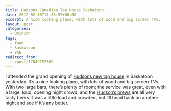 ```yaml
---
title: Hudsons Canadian Tap House Saskatoon
date: 2012-02-18T17:38:57+00:00
excerpt: A nice looking place, with lots of wood and big screen TVs.
layout: post
categories:
  - Opinion
tags:
  - food
  - Saskatoon
  - YXE
redirect_from:
  - /post/17849757309
---
```

I attended the grand opening of [Hudsons new tap house](http://hudsonstaphouse.com/saskatoon/) in Saskatoon yesterday. It’s a nice looking place, with lots of wood and big screen TVs. With two large bars, there’s plenty of room; the service was great, even with a large, loud, opening night crowd; and the [Hudson’s brews](http://hudsonstaphouse.com/drink/hudsons-brewing-co/ "Henry Hudson's Brews") are all very tasty beers.It was a little loud and crowded, but I’ll head back on another night and see if it’s any better.